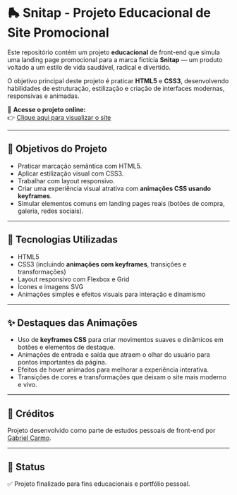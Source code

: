 # 🛼 Snitap - Projeto Educacional de Site Promocional

Este repositório contém um projeto **educacional** de front-end que simula uma landing page promocional para a marca fictícia **Snitap** — um produto voltado a um estilo de vida saudável, radical e divertido.

O objetivo principal deste projeto é praticar **HTML5** e **CSS3**, desenvolvendo habilidades de estruturação, estilização e criação de interfaces modernas, responsivas e animadas.

🔗 **Acesse o projeto online:**  
👉 [Clique aqui para visualizar o site](https://devoliveir4.github.io/Snitap/)

---

## 🎯 Objetivos do Projeto

- Praticar marcação semântica com HTML5.  
- Aplicar estilização visual com CSS3.  
- Trabalhar com layout responsivo.  
- Criar uma experiência visual atrativa com **animações CSS usando keyframes**.  
- Simular elementos comuns em landing pages reais (botões de compra, galeria, redes sociais).

---

## 🧰 Tecnologias Utilizadas

- HTML5  
- CSS3 (incluindo **animações com keyframes**, transições e transformações)  
- Layout responsivo com Flexbox e Grid  
- Ícones e imagens SVG  
- Animações simples e efeitos visuais para interação e dinamismo

---

## ✨ Destaques das Animações

- Uso de **keyframes CSS** para criar movimentos suaves e dinâmicos em botões e elementos de destaque.  
- Animações de entrada e saída que atraem o olhar do usuário para pontos importantes da página.  
- Efeitos de hover animados para melhorar a experiência interativa.  
- Transições de cores e transformações que deixam o site mais moderno e vivo.

---

## 📝 Créditos

Projeto desenvolvido como parte de estudos pessoais de front-end por [Gabriel Carmo](https://www.linkedin.com/in/devoliveir4).

---

## 🚀 Status

✅ Projeto finalizado para fins educacionais e portfólio pessoal.

